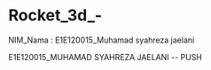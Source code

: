 
# Rocket_3d_-
NIM_Nama : E1E120015_Muhamad syahreza jaelani



E1E120015_MUHAMAD SYAHREZA JAELANI -- PUSH

